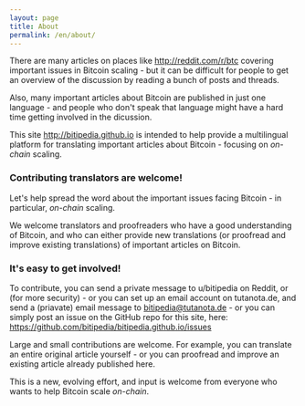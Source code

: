 ```yaml
---
layout: page
title: About
permalink: /en/about/
---
```


There are many articles on places like http://reddit.com/r/btc covering important issues in Bitcoin scaling - but it can be difficult for people to get an overview of the discussion by reading a bunch of posts and threads.

Also, many important articles about Bitcoin are published in just one language - and people who don't speak that language might have a hard time getting involved in the dicussion. 

This site http://bitipedia.github.io is intended to help provide a multilingual platform for translating important articles about Bitcoin - focusing on _on-chain_ scaling.

### Contributing translators are welcome! 

Let's help spread the word about the important issues facing Bitcoin - in particular, _on-chain_ scaling.

We welcome translators and proofreaders who have a good understanding of Bitcoin, and who can either provide new translations (or proofread and improve existing translations) of important articles on Bitcoin.

### It's easy to get involved!

To contribute, you can send a private message to u/bitipedia on Reddit, or (for more security) - or you can set up an email account on tutanota.de, and send a (priavate) email message to bitipedia@tutanota.de - or you can simply post an issue on the GitHub repo for this site, here: https://github.com/bitipedia/bitipedia.github.io/issues

Large and small contributions are welcome. For example, you can translate an entire original article yourself - or you can proofread and improve an existing article already published here.

This is a new, evolving effort, and input is welcome from everyone who wants to help Bitcoin scale _on-chain_.
